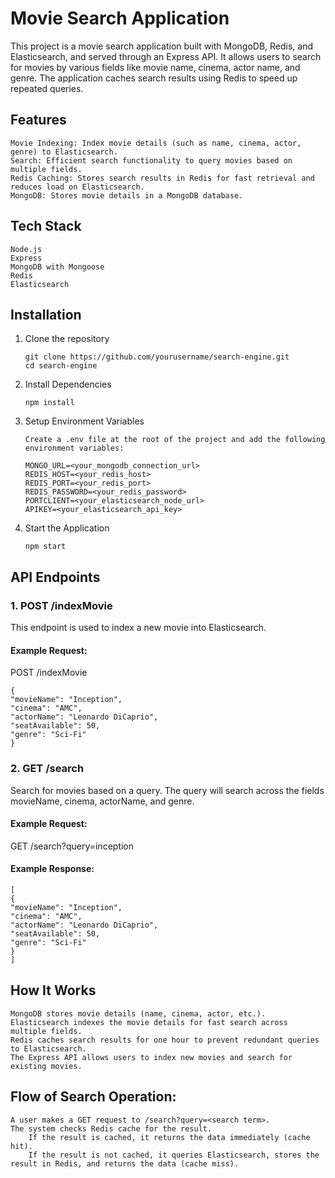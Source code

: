 # Movie Search Application

This project is a movie search application built with MongoDB, Redis, and Elasticsearch, and served through an Express API. It allows users to search for movies by various fields like movie name, cinema, actor name, and genre. The application caches search results using Redis to speed up repeated queries.

## Features

    Movie Indexing: Index movie details (such as name, cinema, actor, genre) to Elasticsearch.
    Search: Efficient search functionality to query movies based on multiple fields.
    Redis Caching: Stores search results in Redis for fast retrieval and reduces load on Elasticsearch.
    MongoDB: Stores movie details in a MongoDB database.

## Tech Stack

    Node.js
    Express
    MongoDB with Mongoose
    Redis
    Elasticsearch

## Installation

1.  Clone the repository

        git clone https://github.com/yourusername/search-engine.git
        cd search-engine

2.  Install Dependencies

        npm install

3.  Setup Environment Variables

        Create a .env file at the root of the project and add the following environment variables:

        MONGO_URL=<your_mongodb_connection_url>
        REDIS_HOST=<your_redis_host>
        REDIS_PORT=<your_redis_port>
        REDIS_PASSWORD=<your_redis_password>
        PORTCLIENT=<your_elasticsearch_node_url>
        APIKEY=<your_elasticsearch_api_key>

4.  Start the Application

        npm start

## API Endpoints

### 1. POST /indexMovie

This endpoint is used to index a new movie into Elasticsearch.

#### Example Request:

POST /indexMovie

    {
    "movieName": "Inception",
    "cinema": "AMC",
    "actorName": "Leonardo DiCaprio",
    "seatAvailable": 50,
    "genre": "Sci-Fi"
    }

### 2. GET /search

Search for movies based on a query. The query will search across the fields movieName, cinema, actorName, and genre.

#### Example Request:

GET /search?query=inception

#### Example Response:

    [
    {
    "movieName": "Inception",
    "cinema": "AMC",
    "actorName": "Leonardo DiCaprio",
    "seatAvailable": 50,
    "genre": "Sci-Fi"
    }
    ]

## How It Works

    MongoDB stores movie details (name, cinema, actor, etc.).
    Elasticsearch indexes the movie details for fast search across multiple fields.
    Redis caches search results for one hour to prevent redundant queries to Elasticsearch.
    The Express API allows users to index new movies and search for existing movies.

## Flow of Search Operation:

    A user makes a GET request to /search?query=<search term>.
    The system checks Redis cache for the result.
        If the result is cached, it returns the data immediately (cache hit).
        If the result is not cached, it queries Elasticsearch, stores the result in Redis, and returns the data (cache miss).
